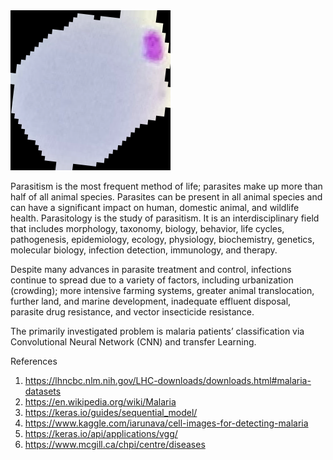 <img src="para1.png" alt="Alt text" title="Optional title">

Parasitism is the most frequent method of life; parasites make up more than half of all animal species. Parasites can be present in all animal species and can have a significant impact on human, domestic animal, and wildlife health. Parasitology is the study of parasitism. It is an interdisciplinary field that includes morphology, taxonomy, biology, behavior, life cycles, pathogenesis, epidemiology, ecology, physiology, biochemistry, genetics, molecular biology, infection detection, immunology, and therapy.

Despite many advances in parasite treatment and control, infections continue to spread due to a variety of factors, including urbanization (crowding); more intensive farming systems, greater animal translocation, further land, and marine development, inadequate effluent disposal, parasite drug resistance, and vector insecticide resistance. 

The primarily investigated problem is malaria patients’ classification via Convolutional Neural Network (CNN) and transfer Learning.

References 
1.	https://lhncbc.nlm.nih.gov/LHC-downloads/downloads.html#malaria-datasets
2.	https://en.wikipedia.org/wiki/Malaria
3.	https://keras.io/guides/sequential_model/
4.	https://www.kaggle.com/iarunava/cell-images-for-detecting-malaria
5.	https://keras.io/api/applications/vgg/
6.	https://www.mcgill.ca/chpi/centre/diseases
